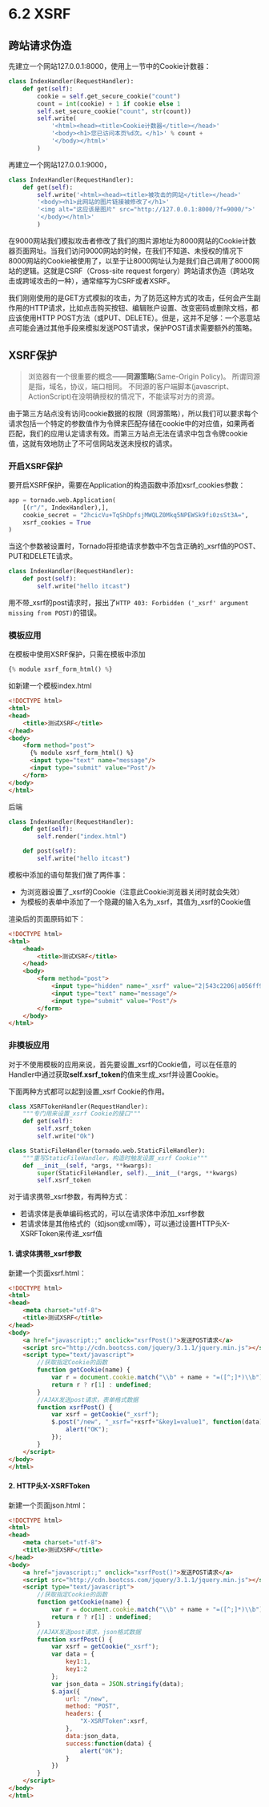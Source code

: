 # 6.2 XSRF

## 跨站请求伪造

先建立一个网站127.0.0.1:8000，使用上一节中的Cookie计数器：
```python
class IndexHandler(RequestHandler):
    def get(self):
        cookie = self.get_secure_cookie("count")
        count = int(cookie) + 1 if cookie else 1
        self.set_secure_cookie("count", str(count))
        self.write(
            '<html><head><title>Cookie计数器</title></head>'
            '<body><h1>您已访问本页%d次。</h1>' % count +
            '</body></html>'
        )
```
再建立一个网站127.0.0.1:9000，
```python
class IndexHandler(RequestHandler):
    def get(self):
        self.write('<html><head><title>被攻击的网站</title></head>'
        '<body><h1>此网站的图片链接被修改了</h1>'
        '<img alt="这应该是图片" src="http://127.0.0.1:8000/?f=9000/">'
        '</body></html>'
        )
```
在9000网站我们模拟攻击者修改了我们的图片源地址为8000网站的Cookie计数器页面网址。当我们访问9000网站的时候，在我们不知道、未授权的情况下8000网站的Cookie被使用了，以至于让8000网址认为是我们自己调用了8000网站的逻辑。这就是CSRF（Cross-site request forgery）跨站请求伪造（跨站攻击或跨域攻击的一种），通常缩写为CSRF或者XSRF。

我们刚刚使用的是GET方式模拟的攻击，为了防范这种方式的攻击，任何会产生副作用的HTTP请求，比如点击购买按钮、编辑账户设置、改变密码或删除文档，都应该使用HTTP POST方法（或PUT、DELETE）。但是，这并不足够：一个恶意站点可能会通过其他手段来模拟发送POST请求，保护POST请求需要额外的策略。

## XSRF保护

> 浏览器有一个很重要的概念——**同源策略**(Same-Origin Policy)。 所谓同源是指，域名，协议，端口相同。 不同源的客户端脚本(javascript、ActionScript)在没明确授权的情况下，不能读写对方的资源。

由于第三方站点没有访问cookie数据的权限（同源策略），所以我们可以要求每个请求包括一个特定的参数值作为令牌来匹配存储在cookie中的对应值，如果两者匹配，我们的应用认定请求有效。而第三方站点无法在请求中包含令牌cookie值，这就有效地防止了不可信网站发送未授权的请求。

### 开启XSRF保护

要开启XSRF保护，需要在Application的构造函数中添加xsrf\_cookies参数：
```python
app = tornado.web.Application(
    [(r"/", IndexHandler),],
    cookie_secret = "2hcicVu+TqShDpfsjMWQLZ0Mkq5NPEWSk9fi0zsSt3A=",
    xsrf_cookies = True
)
```
当这个参数被设置时，Tornado将拒绝请求参数中不包含正确的_xsrf值的POST、PUT和DELETE请求。

```python
class IndexHandler(RequestHandler):
    def post(self):
        self.write("hello itcast")
```

用不带_xsrf的post请求时，报出了`HTTP 403: Forbidden ('_xsrf' argument missing from POST)`的错误。

### 模板应用

在模板中使用XSRF保护，只需在模板中添加
```python
{% module xsrf_form_html() %}
```
如新建一个模板index.html
```html
<!DOCTYPE html>
<html>
<head>
    <title>测试XSRF</title>
</head>
<body>
    <form method="post">
      {% module xsrf_form_html() %}
      <input type="text" name="message"/>
      <input type="submit" value="Post"/>
    </form>
</body>
</html>
```
后端
```python
class IndexHandler(RequestHandler):
    def get(self):
        self.render("index.html")

    def post(self):
        self.write("hello itcast")
```

模板中添加的语句帮我们做了两件事：
+ 为浏览器设置了_xsrf的Cookie（注意此Cookie浏览器关闭时就会失效）
+ 为模板的表单中添加了一个隐藏的输入名为\_xsrf，其值为\_xsrf的Cookie值

渲染后的页面原码如下：
```html
<!DOCTYPE html>
<html>
    <head>
        <title>测试XSRF</title>
    </head>
    <body>
        <form method="post">
            <input type="hidden" name="_xsrf" value="2|543c2206|a056ff9e49df23eaffde0a694cde2b02|1476443353"/>
            <input type="text" name="message"/>
            <input type="submit" value="Post"/>
        </form>
    </body>
</html>
```

### 非模板应用

对于不使用模板的应用来说，首先要设置\_xsrf的Cookie值，可以在任意的Handler中通过获取**self.xsrf\_token**的值来生成\_xsrf并设置Cookie。

下面两种方式都可以起到设置\_xsrf Cookie的作用。
```python
class XSRFTokenHandler(RequestHandler):
    """专门用来设置_xsrf Cookie的接口"""
    def get(self):
        self.xsrf_token
        self.write("Ok")

class StaticFileHandler(tornado.web.StaticFileHandler):
    """重写StaticFileHandler，构造时触发设置_xsrf Cookie"""
    def __init__(self, *args, **kwargs):
        super(StaticFileHandler, self).__init__(*args, **kwargs)
        self.xsrf_token
```

对于请求携带_xsrf参数，有两种方式：
+ 若请求体是表单编码格式的，可以在请求体中添加_xsrf参数
+ 若请求体是其他格式的（如json或xml等），可以通过设置HTTP头X-XSRFToken来传递_xsrf值

#### 1. 请求体携带_xsrf参数

新建一个页面xsrf.html：
```html
<!DOCTYPE html>
<html>
<head>
    <meta charset="utf-8">
    <title>测试XSRF</title>
</head>
<body>
    <a href="javascript:;" onclick="xsrfPost()">发送POST请求</a>
    <script src="http://cdn.bootcss.com/jquery/3.1.1/jquery.min.js"></script>
    <script type="text/javascript">
        //获取指定Cookie的函数
        function getCookie(name) {
            var r = document.cookie.match("\\b" + name + "=([^;]*)\\b");
            return r ? r[1] : undefined;
        }
        //AJAX发送post请求，表单格式数据
        function xsrfPost() {
            var xsrf = getCookie("_xsrf");
            $.post("/new", "_xsrf="+xsrf+"&key1=value1", function(data) {
                alert("OK");
            });
        }
    </script>
</body>
</html>
```

#### 2. HTTP头X-XSRFToken

新建一个页面json.html：
```html
<!DOCTYPE html>
<html>
<head>
    <meta charset="utf-8">
    <title>测试XSRF</title>
</head>
<body>
    <a href="javascript:;" onclick="xsrfPost()">发送POST请求</a>
    <script src="http://cdn.bootcss.com/jquery/3.1.1/jquery.min.js"></script>
    <script type="text/javascript">
        //获取指定Cookie的函数
        function getCookie(name) {
            var r = document.cookie.match("\\b" + name + "=([^;]*)\\b");
            return r ? r[1] : undefined;
        }
        //AJAX发送post请求，json格式数据
        function xsrfPost() {
            var xsrf = getCookie("_xsrf");
            var data = {
                key1:1,
                key1:2
            };
            var json_data = JSON.stringify(data);
            $.ajax({
                url: "/new",
                method: "POST",
                headers: {
                    "X-XSRFToken":xsrf,
                },
                data:json_data,
                success:function(data) {
                    alert("OK");
                }
            })
        }
    </script>
</body>
</html>
```
